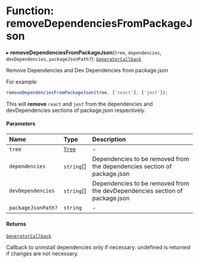 # Function: removeDependenciesFromPackageJson

▸ **removeDependenciesFromPackageJson**(`tree`, `dependencies`, `devDependencies`, `packageJsonPath?`): [`GeneratorCallback`](../../reference/core-api/devkit/documents/GeneratorCallback)

Remove Dependencies and Dev Dependencies from package.json

For example:

```typescript
removeDependenciesFromPackageJson(tree, ['react'], ['jest']);
```

This will **remove** `react` and `jest` from the dependencies and devDependencies sections of package.json respectively.

#### Parameters

| Name               | Type                                                     | Description                                                                 |
| :----------------- | :------------------------------------------------------- | :-------------------------------------------------------------------------- |
| `tree`             | [`Tree`](../../reference/core-api/devkit/documents/Tree) | -                                                                           |
| `dependencies`     | `string`[]                                               | Dependencies to be removed from the dependencies section of package.json    |
| `devDependencies`  | `string`[]                                               | Dependencies to be removed from the devDependencies section of package.json |
| `packageJsonPath?` | `string`                                                 | -                                                                           |

#### Returns

[`GeneratorCallback`](../../reference/core-api/devkit/documents/GeneratorCallback)

Callback to uninstall dependencies only if necessary. undefined is returned if changes are not necessary.
